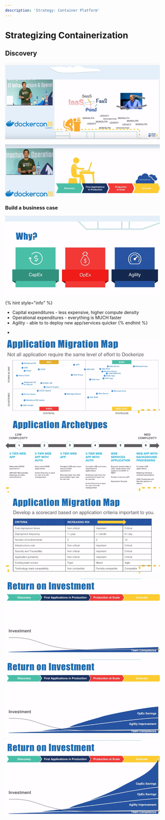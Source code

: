 ```yaml
---
description: 'Strategy: Container Platform'
---
```


# Strategizing Containerization

## Discovery

![](../../../../../.gitbook/assets/image%20%2817%29.png)

![](../../../../../.gitbook/assets/image%20%2827%29.png)



### Build a business case

![- capital expanditures - higher density](../../../../../.gitbook/assets/image%20%28119%29.png)



{% hint style="info" %}
* Capital expenditures - less expensive, higher compute density
* Operational expenditures - everything is MUCH faster
* Agility - able to to deploy new app/services quicker
{% endhint %}

-

![](../../../../../.gitbook/assets/image%20%2884%29.png)

![](../../../../../.gitbook/assets/image%20%2864%29.png)

![Score card used to see if containerization is worth it for each scenario](../../../../../.gitbook/assets/image%20%2863%29.png)

![](../../../../../.gitbook/assets/image%20%2875%29.png)

![](../../../../../.gitbook/assets/image%20%2821%29.png)

![](../../../../../.gitbook/assets/image%20%2830%29.png)


